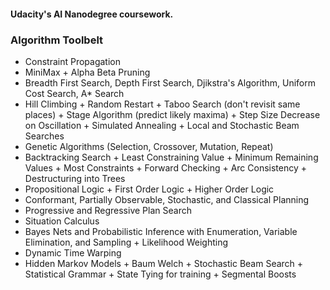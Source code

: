 #### Udacity's AI Nanodegree coursework.

### Algorithm Toolbelt

* Constraint Propagation
* MiniMax + Alpha Beta Pruning
* Breadth First Search, Depth First Search, Djikstra's Algorithm, Uniform Cost Search, A\* Search
* Hill Climbing + Random Restart + Taboo Search (don't revisit same places) + Stage Algorithm (predict likely maxima) + Step Size Decrease on Oscillation + Simulated Annealing + Local and Stochastic Beam Searches
* Genetic Algorithms (Selection, Crossover, Mutation, Repeat)
* Backtracking Search + Least Constraining Value + Minimum Remaining Values + Most Constraints + Forward Checking + Arc Consistency + Destructuring into Trees
* Propositional Logic + First Order Logic + Higher Order Logic
* Conformant, Partially Observable, Stochastic, and Classical Planning
* Progressive and Regressive Plan Search
* Situation Calculus
* Bayes Nets and Probabilistic Inference with Enumeration, Variable Elimination, and Sampling + Likelihood Weighting
* Dynamic Time Warping
* Hidden Markov Models + Baum Welch + Stochastic Beam Search + Statistical Grammar + State Tying for training + Segmental Boosts
